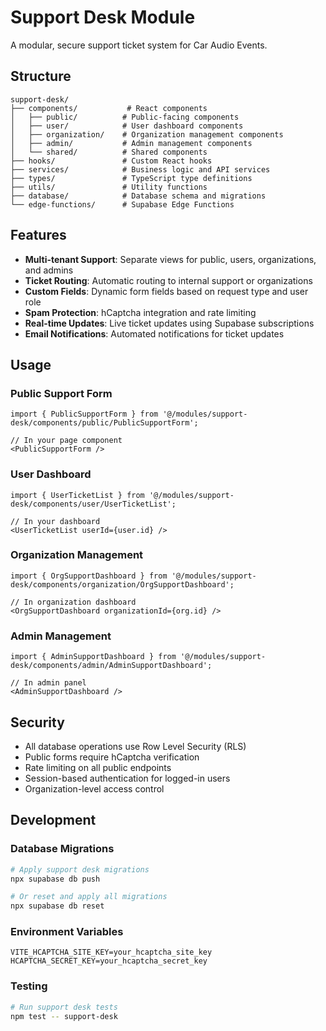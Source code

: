 # Support Desk Module

A modular, secure support ticket system for Car Audio Events.

## Structure

```
support-desk/
├── components/           # React components
│   ├── public/          # Public-facing components
│   ├── user/            # User dashboard components
│   ├── organization/    # Organization management components
│   ├── admin/           # Admin management components
│   └── shared/          # Shared components
├── hooks/               # Custom React hooks
├── services/            # Business logic and API services
├── types/               # TypeScript type definitions
├── utils/               # Utility functions
├── database/            # Database schema and migrations
└── edge-functions/      # Supabase Edge Functions
```

## Features

- **Multi-tenant Support**: Separate views for public, users, organizations, and admins
- **Ticket Routing**: Automatic routing to internal support or organizations
- **Custom Fields**: Dynamic form fields based on request type and user role
- **Spam Protection**: hCaptcha integration and rate limiting
- **Real-time Updates**: Live ticket updates using Supabase subscriptions
- **Email Notifications**: Automated notifications for ticket updates

## Usage

### Public Support Form
```tsx
import { PublicSupportForm } from '@/modules/support-desk/components/public/PublicSupportForm';

// In your page component
<PublicSupportForm />
```

### User Dashboard
```tsx
import { UserTicketList } from '@/modules/support-desk/components/user/UserTicketList';

// In your dashboard
<UserTicketList userId={user.id} />
```

### Organization Management
```tsx
import { OrgSupportDashboard } from '@/modules/support-desk/components/organization/OrgSupportDashboard';

// In organization dashboard
<OrgSupportDashboard organizationId={org.id} />
```

### Admin Management
```tsx
import { AdminSupportDashboard } from '@/modules/support-desk/components/admin/AdminSupportDashboard';

// In admin panel
<AdminSupportDashboard />
```

## Security

- All database operations use Row Level Security (RLS)
- Public forms require hCaptcha verification
- Rate limiting on all public endpoints
- Session-based authentication for logged-in users
- Organization-level access control

## Development

### Database Migrations
```bash
# Apply support desk migrations
npx supabase db push

# Or reset and apply all migrations
npx supabase db reset
```

### Environment Variables
```env
VITE_HCAPTCHA_SITE_KEY=your_hcaptcha_site_key
HCAPTCHA_SECRET_KEY=your_hcaptcha_secret_key
```

### Testing
```bash
# Run support desk tests
npm test -- support-desk
```
